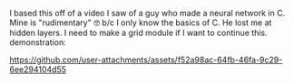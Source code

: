 I based this off of a video I saw of a guy who made a neural network in C. Mine is "rudimentary" 🤓 b/c I only know the basics of C. He lost me at hidden layers. I need to make a grid module if I want to continue this.
demonstration:




https://github.com/user-attachments/assets/f52a98ac-64fb-46fa-9c29-6ee294104d55

